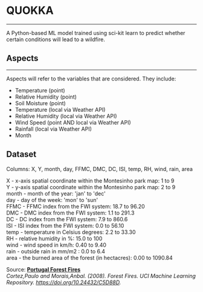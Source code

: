 # QUOKKA

---
A Python-based ML model trained using sci-kit learn to predict whether certain conditions will lead to a wildfire.

## Aspects

---
Aspects will refer to the variables that are considered. They include:

- Temperature (point)
- Relative Humidity (point)
- Soil Moisture (point)
- Temperature (local via Weather API)
- Relative Humidity (local via Weather API)
- Wind Speed (point AND local via Weather API)
- Rainfall (local via Weather API)
- Month

## Dataset

Columns: X, Y, month, day, FFMC, DMC, DC, ISI, temp, RH, wind, rain, area
<p>
X - x-axis spatial coordinate within the Montesinho park map: 1 to 9
<br>
Y - y-axis spatial coordinate within the Montesinho park map: 2 to 9
<br>
month - month of the year: 'jan' to 'dec'
<br>
day - day of the week: 'mon' to 'sun'
<br>
FFMC - FFMC index from the FWI system: 18.7 to 96.20
<br>
DMC - DMC index from the FWI system: 1.1 to 291.3
<br>
DC - DC index from the FWI system: 7.9 to 860.6
<br>
ISI - ISI index from the FWI system: 0.0 to 56.10
<br>
temp - temperature in Celsius degrees: 2.2 to 33.30
<br>
RH - relative humidity in %: 15.0 to 100
<br>
wind - wind speed in km/h: 0.40 to 9.40
<br>
rain - outside rain in mm/m2 : 0.0 to 6.4
<br>
area - the burned area of the forest (in hectacres): 0.00 to 1090.84


Source: [**Portugal Forest Fires**](https://archive.ics.uci.edu/ml/datasets/forest+fires)
<br>
*Cortez,Paulo and Morais,Anbal. (2008). Forest Fires. UCI Machine Learning Repository. https://doi.org/10.24432/C5D88D.*
